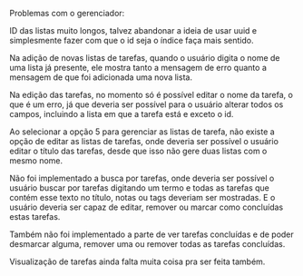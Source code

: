 Problemas com o gerenciador:

ID das listas muito longos, talvez abandonar a ideia de usar uuid e simplesmente fazer com que o id seja o índice faça mais sentido.

Na adição de novas listas de tarefas, quando o usuário digita o nome de uma lista já presente, ele mostra tanto a mensagem de erro quanto a mensagem de que foi adicionada uma nova lista.

Na edição das tarefas, no momento só é possível editar o nome da tarefa, o que é um erro, já que deveria ser possível para o usuário alterar todos os campos, incluindo a lista em que a tarefa está e exceto o id.

Ao selecionar a opção 5 para gerenciar as listas de tarefa, não existe a opção de editar as listas de tarefas, onde deveria ser possível o usuário editar o título das tarefas, desde que isso não gere duas listas com o mesmo nome.

Não foi implementado a busca por tarefas, onde deveria ser possível o usuário buscar por tarefas digitando um termo e todas as tarefas que contém esse texto no título, notas ou tags deveriam ser mostradas. E o usuário deveria ser capaz de editar, remover ou marcar como concluídas estas tarefas.

Também não foi implementado a parte de ver tarefas concluídas e de poder desmarcar alguma, remover uma ou remover todas as tarefas concluídas.

Visualização de tarefas ainda falta muita coisa pra ser feita também.